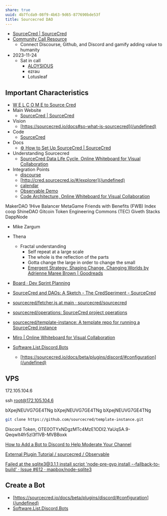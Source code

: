 ```yaml
---
share: true
uuid: 4b7fcda9-08f9-4b63-9d65-877690bde53f
title: Sourcecred DAO
---
```

* [SourceCred | SourceCred](https://sourcecred.io/)
* [Community Call Resource](https://roamresearch.com/#/app/SourceCred/page/F2TN61FYN)
	* Connect Discourse, Github, and Discord and gamify adding value to humanity
* 2023-11-24
	* Sat in call
	  * [ALOYSIOUS](/undefined)
	  * ezrau
	  * Lotusleaf

## Important Characteristics

* [W E L C O M E to Source Cred](https://github.com/orgs/sourcecred/projects/8)
* Main Website
  * [SourceCred | SourceCred](https://sourcecred.io/)
* Vision
  * [https://sourcecred.io/docs#so-what-is-sourcecred](/undefined)
* Code
  * [SourceCred](https://github.com/sourcecred)
* Docs
  * [⚙️ How to Set Up SourceCred | SourceCred](https://sourcecred.io/docs/beta/setup-guide/)
* Understanding Sourcecred
  * [SourceCred Data Life Cycle, Online Whiteboard for Visual Collaboration](https://miro.com/app/board/o9J_luhteFo=/)
* Integration Points
  * [discourse](https://discourse.sourcecred.io/)
  * [http://cred.sourcecred.io/#/explorer](/undefined)
  * [calendar](https://calendar.google.com/calendar/u/0/embed?src=ops@sourcecred.io)
  * [Observable Demo](https://observablehq.com/@sourcecred/api-tutorial)
  * [Code Architecture, Online Whiteboard for Visual Collaboration](https://miro.com/app/board/o9J_lF3UvK4=/)


MakerDAO
1Hive
Balancer
MetaGame
Friends with Benefits (FWB)
Index coop
ShineDAO
Gitcoin
Token Engineering Commons (TEC)
Giveth
Stacks 
DappNode

* Mike Zargum
* Thena
  * Fractal understanding
    * Self repeat at a large scale
    * The whole is the reflection of the parts
    * Gotta change the large in order to change the small
    * [Emergent Strategy: Shaping Change, Changing Worlds by Adrienne Maree Brown | Goodreads](https://www.goodreads.com/en/book/show/29633913)
* [Board · Dev Sprint Planning](https://app.zenhub.com/workspaces/dev-sprint-planning-5bf5e0624b5806bc2bf6ecc9/board?authors:not=dependabot%5Bbot%5D&filterLogic=any&repos=120145570,233195512,202790734,284782092)
* [SourceCred and DAOs: A Sketch - The CredSperiment - SourceCred](https://discourse.sourcecred.io/t/sourcecred-and-daos-a-sketch/161)
* [sourcecred/fetcher.js at main · sourcecred/sourcecred](https://github.com/sourcecred/sourcecred/blob/main/packages/sourcecred/src/plugins/discord/fetcher.js)
* [sourcecred/operations: SourceCred project operations](https://github.com/sourcecred/operations)
* [sourcecred/template-instance: A template repo for running a SourceCred instance](https://github.com/sourcecred/template-instance)
* [Miro | Online Whiteboard for Visual Collaboration](https://miro.com/app/board/o9J_lF3UvK4=/)

* [Software.List.Discord.Bots](/undefined)
  * [https://sourcecred.io/docs/beta/plugins/discord/#configuration](/undefined)

## VPS

172.105.104.6

ssh root@172.105.104.6

bXpejNEUVG7GE4TNg
bXpejNEUVG7GE4TNg
bXpejNEUVG7GE4TNg

``` bash
git clone https://github.com/sourcecred/template-instance.git
```

Discord Token, OTE0OTYxNDgzMTc4MzE1ODI2.YaUqSA.9-QeqwIt4fr5zl3f1VB-MVBBoxk

[How to Add a Bot to Discord to Help Moderate Your Channel](https://www.businessinsider.com/how-to-add-a-bot-to-discord)

[External Plugin Tutorial / sourcecred / Observable](https://observablehq.com/@sourcecred/external-plugin-tutorial)

[Failed at the sqlite3@3.1.1 install script 'node-pre-gyp install --fallback-to-build' · Issue #612 · mapbox/node-sqlite3](https://github.com/mapbox/node-sqlite3/issues/612)

## Create a Bot

* [https://sourcecred.io/docs/beta/plugins/discord/#configuration](/undefined)
* [Software.List.Discord.Bots](/undefined)